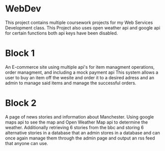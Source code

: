 # WebDev
This project contains multiple coursework projects for my Web Services Development class.
This Project also uses open weather api and google api for certain functions both api keys have been disabled.
# Block 1
An E-commerce site using multiple api's for item managment operations, order managment, and including a mock payment api
This system allows a user to buy an item off the wesite and order it to a desired adress and an admin to manage said items and manage the successful orders.
# Block 2
A page of news stories and information about Manchester. Using google maps api to see the map and Open Weather Map api to determine the weather. Additionally retrieving 6 stories from the bbc and storing 6 alternative stories in a database that an admin stores in a database and can once again manage them through the admin page and output an rss feed that anyone can use.
